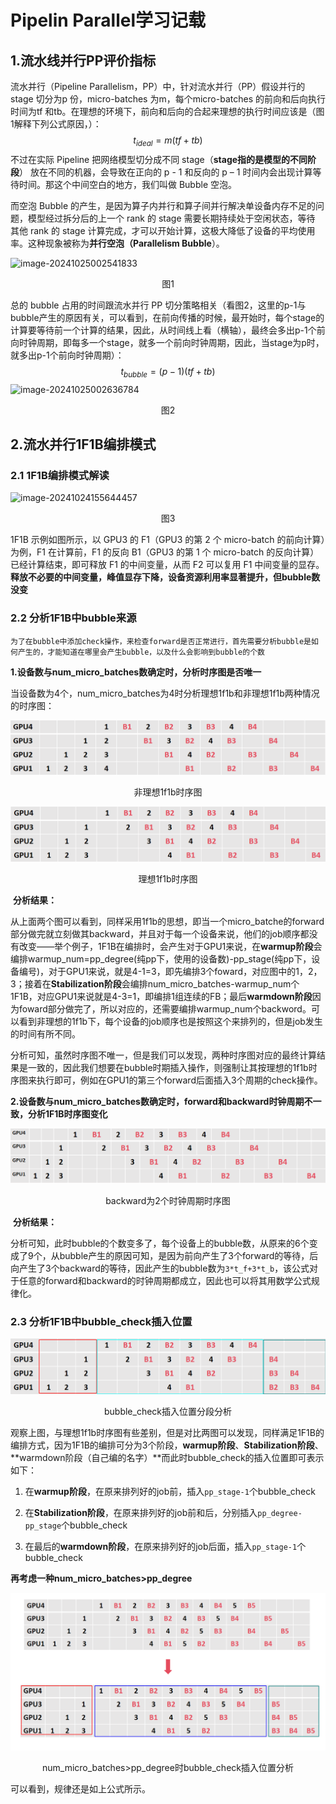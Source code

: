 # Pipelin Parallel学习记载

## 1.流水线并行PP评价指标

流水并行（Pipeline Parallelism，PP）中，针对流水并行（PP）假设并行的stage 切分为p 份，micro-batches 为m，每个micro-batches 的前向和后向执行时间为tf 和tb。在理想的环境下，前向和后向的合起来理想的执行时间应该是（图1解释下列公式原因，）：
$$
t_{ideal}=m(tf+tb)
$$
不过在实际 Pipeline 把网络模型切分成不同 stage（**stage指的是模型的不同阶段**） 放在不同的机器，会导致在正向的 p - 1 和反向的 p – 1 时间内会出现计算等待时间。那这个中间空白的地方，我们叫做 Bubble 空泡。

而空泡 Bubble 的产生，是因为算子内并行和算子间并行解决单设备内存不足的问题，模型经过拆分后的上一个 rank 的 stage 需要长期持续处于空闲状态，等待 其他 rank 的 stage 计算完成，才可以开始计算，这极大降低了设备的平均使用率。这种现象被称为**并行空泡（Parallelism Bubble**）。

![image-20241025002541833](images/图1.png)

<div style="text-align: center;">图1</div>

总的 bubble 占用的时间跟流水并行 PP 切分策略相关（看图2，这里的p-1与bubble产生的原因有关，可以看到，在前向传播的时候，最开始时，每个stage的计算要等待前一个计算的结果，因此，从时间线上看（横轴），最终会多出p-1个前向时钟周期，即每多一个stage，就多一个前向时钟周期，因此，当stage为p时，就多出p-1个前向时钟周期）：
$$
t_{bubble}=(p-1)(tf+tb)
$$
![image-20241025002636784](images/图2.png)

<div style="text-align: center;">图2</div>

## 2.流水并行1F1B编排模式

### 2.1 1F1B编排模式解读

![image-20241024155644457](images/图3.png)

<div style="text-align: center;">图3</div>

  1F1B 示例如图所示，以 GPU3 的 F1（GPU3 的第 2 个 micro-batch 的前向计算）为例，F1 在计算前，F1 的反向 B1（GPU3 的第 1 个 micro-batch 的反向计算）已经计算结束，即可释放 F1 的中间变量，从而 F2 可以复用 F1 中间变量的显存。**释放不必要的中间变量，峰值显存下降，设备资源利用率显著提升，但bubble数没变**



### 2.2 分析1F1B中bubble来源

 	为了在bubble中添加check操作，来检查forward是否正常进行，首先需要分析bubble是如何产生的，才能知道在哪里会产生bubble，以及什么会影响到bubble的个数

​	**1.设备数与num_micro_batches数确定时，分析时序图是否唯一**

​	当设备数为4个，num_micro_batches为4时分析理想1f1b和非理想1f1b两种情况的时序图：

![image-20241024224556795](images/非理想1f1b时序图.png)

<div style="text-align: center;">非理想1f1b时序图</div>

![image-20241024223821441](images/理想1f1b时序图.png)

<div style="text-align: center;">理想1f1b时序图</div>

​	**分析结果：**

​	从上面两个图可以看到，同样采用1f1b的思想，即当一个micro_batche的forward部分做完就立刻做其backward，并且对于每一个设备来说，他们的job顺序都没有改变——举个例子，1F1B在编排时，会产生对于GPU1来说，在**warmup阶段**会编排warmup_num=pp_degree(纯pp下，使用的设备数)-pp_stage(纯pp下，设备编号)，对于GPU1来说，就是4-1=3，即先编排3个foward，对应图中的1，2，3；接着在**Stabilization阶段**会编排num_micro_batches-warmup_num个1F1B，对应GPU1来说就是4-3=1，即编排1组连续的FB；最后**warmdown阶段**因为foward部分做完了，所以对应的，还需要编排warmup_num个backword。可以看到非理想的1f1b下，每个设备的job顺序也是按照这个来排列的，但是job发生的时间有所不同。

​	分析可知，虽然时序图不唯一，但是我们可以发现，两种时序图对应的最终计算结果是一致的，因此我们想要在bubble时期插入操作，则强制让其按理想的1f1b时序图来执行即可，例如在GPU1的第三个forward后面插入3个周期的check操作。



​	**2.设备数与num_micro_batches数确定时，forward和backward时钟周期不一致，分析1F1B时序图变化**

![image-20241024231404936](images/backward为2个时钟周期时序图.png)

<div style="text-align: center;">backward为2个时钟周期时序图</div>

​	**分析结果：**

​	分析可知，此时bubble的个数变多了，每个设备上的bubble数，从原来的6个变成了9个，从bubble产生的原因可知，是因为前向产生了3个forward的等待，后向产生了3个backward的等待，因此产生的bubble数为`3*t_f+3*t_b`，该公式对于任意的forward和backward的时钟周期都成立，因此也可以将其用数学公式规律化。



### 2.3 分析1F1B中bubble_check插入位置

![image-20241024233326719](images/bubble_check插入位置分段分析图.png)

<div style="text-align: center;">bubble_check插入位置分段分析</div>

​	观察上图，与理想1f1b时序图有些差别，但是对比两图可以发现，同样满足1F1B的编排方式，因为1F1B的编排可分为3个阶段，**warmup阶段**、**Stabilization阶段**、**warmdown阶段（自己编的名字）**而此时bubble_check的插入位置即可表示如下：

 1. 在**warmup阶段**，在原来排列好的job前，插入`pp_stage-1`个bubble_check

 2. 在**Stabilization阶段**，在原来排列好的job前和后，分别插入`pp_degree-pp_stage`个bubble_check

 3. 在最后的**warmdown阶段**，在原来排列好的job后面，插入`pp_stage-1`个bubble_check

    

**再考虑一种num_micro_batches>pp_degree**

![image-20241025000830757](images/num_micro_batches>pp_degree时bubble_check插入位置分析图.png)

<div style="text-align: center;">num_micro_batches>pp_degree时bubble_check插入位置分析</div>

可以看到，规律还是如上公式所示。